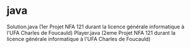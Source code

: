 # java

Solution.java (1er Projet NFA 121 durant la licence générale informatique à l'UFA Charles de Foucauld)
Player.java (2eme Projet NFA 121 durant la licence générale informatique à l'UFA Charles de Foucauld)

